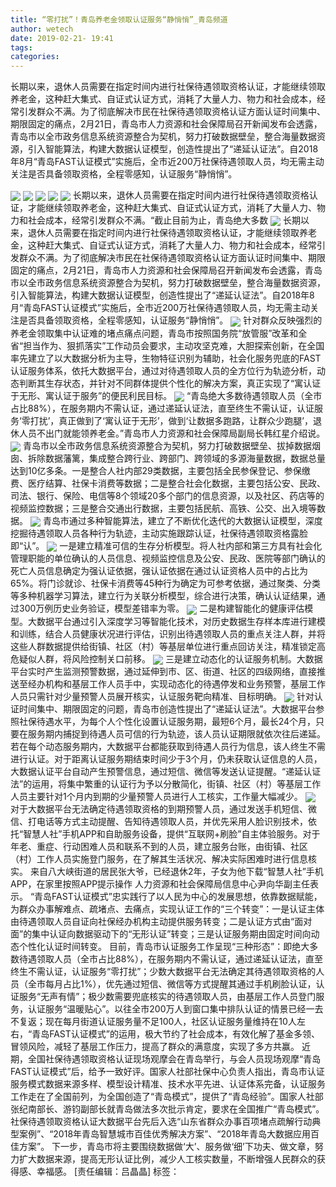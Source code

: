 ```yaml
---
title: “零打扰”！青岛养老金领取认证服务“静悄悄”_青岛频道
author: wetech
date: 2019-02-21- 19:41
tags: 
categories: 
---
```

长期以来，退休人员需要在指定时间内进行社保待遇领取资格认证，才能继续领取养老金，这种赶大集式、自证式认证方式，消耗了大量人力、物力和社会成本，经常引发群众不满。为了彻底解决市民在社保待遇领取资格认证方面认证时间集中、期限固定的痛点，2月21日，青岛市人力资源和社会保障局召开新闻发布会透露，青岛市以全市政务信息系统资源整合为契机，努力打破数据壁垒，整合海量数据资源，引入智能算法，构建大数据认证模型，创造性提出了“递延认证法”。自2018年8月“青岛FAST认证模式”实施后，全市近200万社保待遇领取人员，均无需主动关注是否具备领取资格，全程零感知，认证服务“静悄悄”。
<!-- more -->
                
<img align="center" border="0" src="http://p2.ifengimg.com/a/2019_08/5dbede223e547de_size581_w640_h1138.jpg" />
                
<img align="center" border="0" src="http://p3.ifengimg.com/cmpp/2019/02/22/13/7dad9379-6778-4c85-a198-f7c732866f3a_size127_w500_h286.jpg" />
            
<img align="center" border="0" src="http://p2.ifengimg.com/cmpp/2019/02/22/13/089e9b43-5484-4dfd-b0f1-fdbb43609a99_size121_w500_h264.jpg" />
<img align="center" border="0" src="http://p0.ifengimg.com/cmpp/2019/02/22/13/3550879e-4e5e-403e-a2af-e32fe25b9a79_size117_w500_h281.jpg" />
<img align="center" border="0" src="http://p3.ifengimg.com/cmpp/2019/02/22/13/d21a08a8-aad5-4ff7-beb9-6066f5269e71_size114_w500_h281.jpg" />
长期以来，退休人员需要在指定时间内进行社保待遇领取资格认证，才能继续领取养老金，这种赶大集式、自证式认证方式，消耗了大量人力、物力和社会成本，经常引发群众不满。“截止目前为止，青岛绝大多数
<img align="center" border="0" src="http://p1.ifengimg.com/cmpp/2019/02/22/13/0b0ef72b-c54e-479d-915f-2956354a8420_size109_w500_h281.jpg" />
长期以来，退休人员需要在指定时间内进行社保待遇领取资格认证，才能继续领取养老金，这种赶大集式、自证式认证方式，消耗了大量人力、物力和社会成本，经常引发群众不满。为了彻底解决市民在社保待遇领取资格认证方面认证时间集中、期限固定的痛点，2月21日，青岛市人力资源和社会保障局召开新闻发布会透露，青岛市以全市政务信息系统资源整合为契机，努力打破数据壁垒，整合海量数据资源，引入智能算法，构建大数据认证模型，创造性提出了“递延认证法”。自2018年8月“青岛FAST认证模式”实施后，全市近200万社保待遇领取人员，均无需主动关注是否具备领取资格，全程零感知，认证服务“静悄悄”。
<img align="center" border="0" src="http://p3.ifengimg.com/cmpp/2019/02/22/14/b3c3e756-a070-4139-8525-c055d71ed61c_size254_w500_h705.jpg" />
针对群众反映强烈的养老金领取集中认证难的堵点痛点问题，青岛市按照国务院“放管服”改革和全省“担当作为、狠抓落实”工作动员会要求，主动攻坚克难，大胆探索创新，在全国率先建立了以大数据分析为主导，生物特征识别为辅助，社会化服务兜底的FAST认证服务体系，依托大数据平台，通过对待遇领取人员的全方位行为轨迹分析，动态判断其生存状态，并针对不同群体提供个性化的解决方案，真正实现了“寓认证于无形、寓认证于服务”的便民利民目标。
<img align="center" border="0" src="http://p3.ifengimg.com/cmpp/2019/02/22/13/63fe4de5-c362-486b-81cf-1d082ce988bd_size131_w500_h333.jpg" />
“青岛绝大多数待遇领取人员（全市占比88%），在服务期内不需认证，通过递延认证法，直至终生不需认证，认证服务‘零打扰’，真正做到了‘寓认证于无形’，做到‘让数据多跑路，让群众少跑腿’，退休人员不出门就能领养老金。”青岛市人力资源和社会保障局副局长韩红星介绍说。
<img align="center" border="0" src="http://p0.ifengimg.com/cmpp/2019/02/22/13/4197a5d5-a9e6-4316-b8ed-d5051cfe9f67_size133_w500_h349.jpg" />
青岛市以全市政务信息系统资源整合为契机，努力打破数据壁垒、拔掉数据烟囱、拆除数据藩篱，集成整合跨行业、跨部门、跨领域的多源海量数据，数据总量达到10亿多条。一是整合人社内部29类数据，主要包括全民参保登记、参保缴费、医疗结算、社保卡消费等数据；二是整合社会化数据，主要包括公安、民政、司法、银行、保险、电信等8个领域20多个部门的信息资源，以及社区、药店等的视频监控数据；三是整合交通出行数据，主要包括民航、高铁、公交、出入境等数据。
<img align="center" border="0" src="http://p2.ifengimg.com/cmpp/2019/02/22/13/d046a517-8d57-4bb7-a2f1-9a2cfbd10461_size122_w500_h352.jpg" />
青岛市通过多种智能算法，建立了不断优化迭代的大数据认证模型，深度挖掘待遇领取人员各种行为轨迹，主动实施跟踪认证，社保待遇领取资格露脸即“认”。
<img align="center" border="0" src="http://p3.ifengimg.com/cmpp/2019/02/22/13/77404bd5-2293-4175-805c-230bb223df95_size130_w500_h394.jpg" />
一是建立精准可信的生存分析模型。将人社内部和第三方具有社会化管理职能的单位确认的人员信息、视频监控信息及公安、民政、医院等部门确认的死亡人员信息确定为强认证依据，强认证依据在通过认证资格人员中的占比为65%。将门诊就诊、社保卡消费等45种行为确定为可参考依据，通过聚类、分类等多种机器学习算法，建立行为关联分析模型，综合进行决策，确认认证结果，通过300万例历史业务验证，模型差错率为零。
<img align="center" border="0" src="http://p1.ifengimg.com/cmpp/2019/02/22/13/eaf92459-3ebf-4095-a686-661173924fc8_size88_w500_h333.jpg" />
二是构建智能化的健康评估模型。大数据平台通过引入深度学习等智能化技术，对历史数据生存样本库进行建模和训练，结合人员健康状况进行评估，识别出待遇领取人员的重点关注人群，并将这些人群数据提供给街镇、社区（村）等基层单位进行重点回访关注，精准锁定高危疑似人群，将风险控制关口前移。
<img align="center" border="0" src="http://p2.ifengimg.com/cmpp/2019/02/22/13/49e00ed6-1d00-408b-af11-369a7752fec4_size128_w459_h500.jpg" />
三是建立动态化的认证服务机制。大数据平台实时产生监测预警数据，通过延伸到市、区、街道、社区的四级网络，直接推送至经办机构和基层工作人员手中，实现动态化的待遇停发和业务预警，基层工作人员只需针对少量预警人员展开核实，认证服务靶向精准、目标明确。
<img align="center" border="0" src="http://p2.ifengimg.com/a/2019_08/566f47bacce0113_size563_w640_h1138.jpg" />
针对认证时间集中、期限固定的问题，青岛市创造性提出了“递延认证法”。大数据平台参照社保待遇水平，为每个人个性化设置认证服务期，最短6个月，最长24个月，只要在服务期内捕捉到待遇人员可信的行为轨迹，该人员认证期限就依次往后递延。若在每个动态服务期内，大数据平台都能获取到待遇人员行为信息，该人终生不需进行认证。对于距离认证服务期结束时间少于3个月，仍未获取认证信息的人员，大数据认证平台自动产生预警信息，通过短信、微信等发送认证提醒。“递延认证法”的运用，将集中繁重的认证行为予以分散简化，街镇、社区（村）等基层工作人员主要针对1个月内到期的少量预警人员进行人工核实，工作量大幅减少。
<img align="center" border="0" src="http://p2.ifengimg.com/a/2016/0810/204c433878d5cf9size1_w16_h16.png" />
对于大数据平台无法确定待遇领取资格的到期预警人员，通过发送手机短信、微信、打电话等方式主动提醒、告知待遇领取人员，并优先采用人脸识别技术，依托“智慧人社”手机APP和自助服务设备，提供“互联网+刷脸”自主体验服务。对于年老、重症、行动困难人员和联系不到的人员，建立服务台账，由街镇、社区（村）工作人员实施登门服务，在了解其生活状况、解决实际困难时进行信息核实。
来自八大峡街道的居民张大爷，已经退休2年，子女为他下载“智慧人社”手机APP，在家里按照APP提示操作
人力资源和社会保障局信息中心尹向华副主任表示。
“青岛FAST认证模式”忠实践行了以人民为中心的发展思想，依靠数据赋能，为群众办事解难点、疏堵点、去痛点，实现认证工作的“三个转变”：一是认证主体由待遇领取人员自证向社保经办机构主动提供服务转变；二是认证方式由“面对面”的集中认证向数据驱动下的“无形认证”转变；三是认证服务期由固定时间向动态个性化认证时间转变。
目前，青岛市认证服务工作呈现“三种形态”：即绝大多数待遇领取人员（全市占比88%），在服务期内不需认证，通过递延认证法，直至终生不需认证，认证服务“零打扰”；少数大数据平台无法确定其待遇领取资格的人员（全市每月占比1%），优先通过短信、微信等方式提醒其通过手机刷脸认证，认证服务“无声有情”；极少数需要兜底核实的待遇领取人员，由基层工作人员登门服务，认证服务“温暖贴心”。以往全市200万人到窗口集中排队认证的情景已经一去不复返；现在每月街道认证服务量不足100人，社区认证服务量维持在10人左右，“青岛FAST认证模式”的运用，极大节约了社会成本，有效化解了基金多领、冒领风险，减轻了基层工作压力，提高了群众的满意度，实现了多方共赢。
近期，全国社保待遇领取资格认证现场观摩会在青岛举行，与会人员现场观摩“青岛FAST认证模式”后，给予一致好评。国家人社部社保中心负责人指出，青岛市认证服务模式数据来源多样、模型设计精准、技术水平先进、认证体系完备，认证服务工作走在了全国前列，为全国创造了“青岛模式”，提供了“青岛经验”。国家人社部张纪南部长、游钧副部长就青岛做法多次批示肯定，要求在全国推广“青岛模式”。社保待遇领取资格认证大数据平台先后入选“山东省群众办事百项堵点疏解行动典型案例”、“2018年青岛智慧城市百佳优秀解决方案”、“2018年青岛大数据应用百佳方案”。
下一步，青岛市将主要围绕数据做‘大’、服务做‘细’下功夫、做文章，努力扩大数据来源，提高无形认证比例，减少人工核实数量，不断增强人民群众的获得感、幸福感。
[责任编辑：吕晶晶]
标签：
 
 
             
